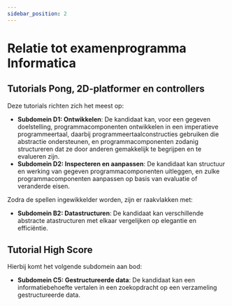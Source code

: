 ```yaml
---
sidebar_position: 2
---
```


# Relatie tot examenprogramma Informatica

## Tutorials Pong, 2D-platformer en controllers

Deze tutorials richten zich het meest op:
- **Subdomein D1: Ontwikkelen**: De kandidaat kan, voor een gegeven doelstelling, programmacomponenten ontwikkelen in een imperatieve programmeertaal, daarbij programmeertaalconstructies gebruiken die abstractie ondersteunen, en programmacomponenten zodanig structureren dat ze door anderen gemakkelijk te begrijpen en te evalueren zijn.
- **Subdomein D2: Inspecteren en aanpassen**: De kandidaat kan structuur en werking van gegeven programmacomponenten uitleggen, en zulke programmacomponenten aanpassen op basis van evaluatie of veranderde eisen.

Zodra de spellen ingewikkelder worden, zijn er raakvlakken met:
- **Subdomein B2: Datastructuren**: De kandidaat kan verschillende abstracte   atastructuren met elkaar vergelijken op elegantie en efficiëntie.

## Tutorial High Score
Hierbij komt het volgende subdomein aan bod:
- **Subdomein C5: Gestructureerde data**: De kandidaat kan een informatiebehoefte vertalen in een zoekopdracht op een verzameling gestructureerde data.
